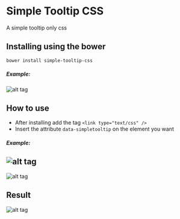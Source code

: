 Simple Tooltip CSS
==================

A simple tooltip only css

## Installing using the bower

```bash
bower install simple-tooltip-css
```
##### Example: 
![alt tag](http://i.giphy.com/yoJC2Kknd3VdryDBpm.gif)

## How to use

 - After installing add the tag `<link type="text/css" />`
 - Insert the attribute `data-simpletooltip` on the element you want

##### Example: 
![alt tag](https://tinypng.com/web/output/ei0m9ihfhog9ekt8.png/Captura%20de%20Tela%202014-12-09%20a%CC%80s%2011.41.10%20PM.png)
-
![alt tag](https://tinypng.com/web/output/uq5g0vhv8oiltlog.png/Captura%20de%20Tela%202014-12-09%20a%CC%80s%2011.39.48%20PM.png)

## Result
![alt tag](https://tinypng.com/web/output/u5patm87j78plfhk.png/Captura%20de%20Tela%202014-12-09%20a%CC%80s%2011.38.24%20PM.png)


